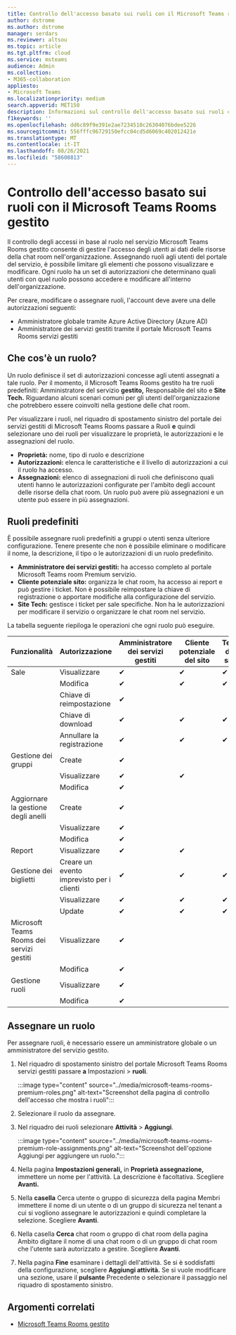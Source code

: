 ```yaml
---
title: Controllo dell'accesso basato sui ruoli con il Microsoft Teams room Premium locale
author: dstrome
ms.author: dstrome
manager: serdars
ms.reviewer: altsou
ms.topic: article
ms.tgt.pltfrm: cloud
ms.service: msteams
audience: Admin
ms.collection:
- M365-collaboration
appliesto:
- Microsoft Teams
ms.localizationpriority: medium
search.appverid: MET150
description: Informazioni sul controllo dell'accesso basato sui ruoli con il servizio Microsoft Teams Rooms gestito.
f1keywords: ''
ms.openlocfilehash: dd6c89f9e391e2ae7234510c26304076bdee5226
ms.sourcegitcommit: 556fffc96729150efcc04cd5d6069c402012421e
ms.translationtype: MT
ms.contentlocale: it-IT
ms.lasthandoff: 08/26/2021
ms.locfileid: "58608813"
---
```

# <a name="role-based-access-control-with-the-microsoft-teams-rooms-managed-service"></a>Controllo dell'accesso basato sui ruoli con il Microsoft Teams Rooms gestito

Il controllo degli accessi in base al ruolo nel servizio Microsoft Teams Rooms gestito consente di gestire l'accesso degli utenti ai dati delle risorse della chat room nell'organizzazione. Assegnando ruoli agli utenti del portale del servizio, è possibile limitare gli elementi che possono visualizzare e modificare. Ogni ruolo ha un set di autorizzazioni che determinano quali utenti con quel ruolo possono accedere e modificare all'interno dell'organizzazione.

Per creare, modificare o assegnare ruoli, l'account deve avere una delle autorizzazioni seguenti:

- Amministratore globale tramite Azure Active Directory (Azure AD)
- Amministratore dei servizi gestiti tramite il portale Microsoft Teams Rooms servizi gestiti

## <a name="what-is-a-role"></a>Che cos'è un ruolo?

Un ruolo definisce il set di autorizzazioni concesse agli utenti assegnati a tale ruolo. Per il momento, il Microsoft Teams Rooms gestito ha tre ruoli predefiniti: Amministratore del servizio **gestito,** Responsabile del sito e **Site Tech.** Riguardano alcuni scenari comuni per gli utenti dell'organizzazione che potrebbero essere coinvolti nella gestione delle chat room.

Per visualizzare i ruoli, nel riquadro di spostamento sinistro del portale dei servizi gestiti di Microsoft Teams Rooms passare a Ruoli **e** quindi selezionare uno dei ruoli per visualizzare le proprietà, le autorizzazioni e le assegnazioni del ruolo.  

- **Proprietà:** nome, tipo di ruolo e descrizione
- **Autorizzazioni:** elenca le caratteristiche e il livello di autorizzazioni a cui il ruolo ha accesso.
- **Assegnazioni:** elenco di assegnazioni di ruoli che definiscono quali utenti hanno le autorizzazioni configurate per l'ambito degli account delle risorse della chat room. Un ruolo può avere più assegnazioni e un utente può essere in più assegnazioni.

## <a name="built-in-roles"></a>Ruoli predefiniti

È possibile assegnare ruoli predefiniti a gruppi o utenti senza ulteriore configurazione. Tenere presente che non è possibile eliminare o modificare il nome, la descrizione, il tipo o le autorizzazioni di un ruolo predefinito.

- **Amministratore dei servizi gestiti:** ha accesso completo al portale Microsoft Teams room Premium servizio.
- **Cliente potenziale sito:** organizza le chat room, ha accesso ai report e può gestire i ticket. Non è possibile reimpostare la chiave di registrazione o apportare modifiche alla configurazione del servizio.  
- **Site Tech:** gestisce i ticket per sale specifiche. Non ha le autorizzazioni per modificare il servizio o organizzare le chat room nel servizio.

La tabella seguente riepiloga le operazioni che ogni ruolo può eseguire.

|Funzionalità |Autorizzazione |Amministratore dei servizi gestiti  |Cliente potenziale del sito  |Tech del sito  |
|---------|---------|---------|---------|---------|
|Sale     |Visualizzare        |&#10004;           |&#10004;           |&#10004;  |
|    |Modifica         |&#10004;           |&#10004;           |&#10004; |
|    |Chiave di reimpostazione         |&#10004;           |         ||
|    |Chiave di download         |&#10004;           |&#10004;          |&#10004; |
|    |Annullare la registrazione         |&#10004;           |&#10004;           |&#10004; |
|Gestione dei gruppi   |Create         |&#10004;           |           ||
|    |Visualizzare       |&#10004;          |&#10004;           ||
|    |Modifica         |&#10004;           |           ||
|Aggiornare la gestione degli anelli    |Create         |&#10004;           |           ||
|    |Visualizzare         |&#10004;           |           ||
|    |Modifica         |&#10004;           |           ||
|Report   |Visualizzare        |&#10004;           |&#10004;           ||
|Gestione dei biglietti   |Creare un evento imprevisto per i clienti         |&#10004;           |&#10004;           |&#10004;  |
|    |Visualizzare         |&#10004;           |&#10004;           |&#10004;  |
|    |Update         |&#10004;           |&#10004;           |&#10004;  |
|Microsoft Teams Rooms dei servizi gestiti    |Visualizzare         |&#10004;           |         ||
|    |Modifica        |&#10004;           |         ||
|Gestione ruoli    |Visualizzare         |&#10004;           |         ||
|    |Modifica         |&#10004;           |         ||

## <a name="assign-a-role"></a>Assegnare un ruolo

Per assegnare ruoli, è necessario essere un amministratore globale o un amministratore del servizio gestito.

1. Nel riquadro di spostamento sinistro del portale Microsoft Teams Rooms servizi gestiti passare **a** Impostazioni  >  **ruoli**.

    :::image type="content" source="../media/microsoft-teams-rooms-premium-roles.png" alt-text="Screenshot della pagina di controllo dell'accesso che mostra i ruoli":::

2. Selezionare il ruolo da assegnare.
3. Nel riquadro dei ruoli selezionare **Attività**  >  **Aggiungi**.

    :::image type="content" source="../media/microsoft-teams-rooms-premium-role-assignments.png" alt-text="Screenshot dell'opzione Aggiungi per aggiungere un ruolo.":::

4. Nella pagina **Impostazioni generali,** in **Proprietà assegnazione,** immettere un nome per l'attività. La descrizione è facoltativa. Scegliere **Avanti.**
5. Nella **casella** Cerca utente  o gruppo di sicurezza della pagina Membri immettere il nome di un utente o di un gruppo di sicurezza nel tenant a cui si vogliono assegnare le autorizzazioni e quindi completare la selezione. Scegliere **Avanti**. 
6. Nella casella **Cerca** chat  room o gruppo di chat room della pagina Ambito digitare il nome di una chat room o di un gruppo di chat room che l'utente sarà autorizzato a gestire. Scegliere **Avanti**.
7. Nella pagina **Fine** esaminare i dettagli dell'attività. Se si è soddisfatti della configurazione, scegliere **Aggiungi attività.** Se si vuole modificare una sezione, usare il **pulsante** Precedente o selezionare il passaggio nel riquadro di spostamento sinistro.  

## <a name="related-topics"></a>Argomenti correlati

- [Microsoft Teams Rooms gestito](microsoft-teams-rooms-premium.md)
